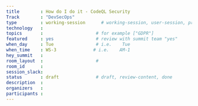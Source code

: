 ```yaml
---
title        : How do I do it - CodeQL Security
Track        : "DevSecOps"
type         : working-session      # working-session, user-session, product-session
technology   :
topics       :                    # for example ["GDPR"]
featured     : yes                # review with summit team "yes"
when_day     : Tue                # i.e.    Tue
when_time    : WS-3              # i.e.    AM-1
hey_summit   :
room_layout  :                    #
room_id      :
session_slack: 
status       : draft              # draft, review-content, done
description  :
organizers   :
participants :
---
```


<!--(add intro)

## WHY

(...)

## What

(...)

## Outcomes

(...)

## References

(...)


## Previous-->
